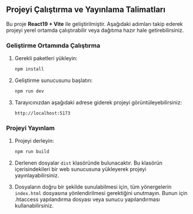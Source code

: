 ## Projeyi Çalıştırma ve Yayınlama Talimatları

Bu proje **React19 + Vite** ile geliştirilmiştir. Aşağıdaki adımları takip ederek projeyi yerel ortamda çalıştırabilir veya dağıtıma hazır hale getirebilirsiniz.

### Geliştirme Ortamında Çalıştırma

1. Gerekli paketleri yükleyin:

   ```bash
   npm install
   ```

2. Geliştirme sunucusunu başlatın:

   ```bash
   npm run dev
   ```

3. Tarayıcınızdan aşağıdaki adrese giderek projeyi görüntüleyebilirsiniz:
   ```
   http://localhost:5173
   ```

### Projeyi Yayınlam

1. Projeyi derleyin:

   ```bash
   npm run build
   ```

2. Derlenen dosyalar `dist` klasöründe bulunacaktır. Bu klasörün içerisindekileri bir web sunucusuna yükleyerek projeyi yayınlayabilirsiniz.

3. Dosyaların doğru bir şekilde sunulabilmesi için, tüm yönergelerin `index.html` dosyasına yönlendirilmesi gerektiğini unutmayın. Bunun için .htaccess yapılandırma dosyası veya sunucu yapılandırması kullanabilirsiniz.
